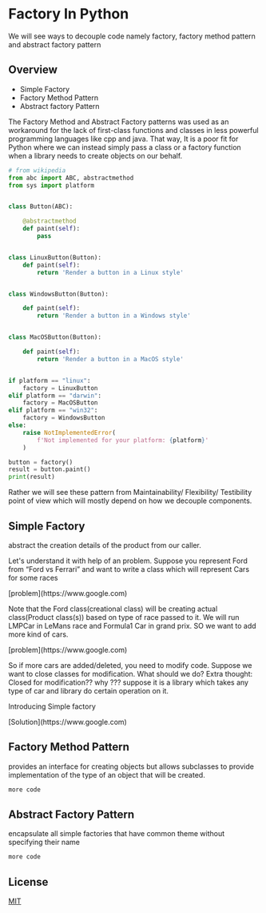 # Factory In Python

We will see ways to decouple code namely factory, factory method pattern and abstract factory pattern

## Overview

* Simple Factory
* Factory Method Pattern
* Abstract factory Pattern

The Factory Method  and Abstract Factory patterns was used as an workaround for the lack of first-class functions and classes in less powerful programming languages like cpp and java. That way, It is a poor fit for Python where we can instead simply pass a class or a factory function when a library needs to create objects on our behalf. 

```python
# from wikipedia
from abc import ABC, abstractmethod
from sys import platform


class Button(ABC):

    @abstractmethod
    def paint(self):
        pass


class LinuxButton(Button):
    def paint(self):
        return 'Render a button in a Linux style'


class WindowsButton(Button):

    def paint(self):
        return 'Render a button in a Windows style'


class MacOSButton(Button):

    def paint(self):
        return 'Render a button in a MacOS style'


if platform == "linux":
    factory = LinuxButton
elif platform == "darwin":
    factory = MacOSButton
elif platform == "win32":
    factory = WindowsButton
else:
    raise NotImplementedError(
        f'Not implemented for your platform: {platform}'
    )

button = factory()
result = button.paint()
print(result)
```

Rather we will see these pattern from Maintainability/ Flexibility/ Testibility point of view which will mostly depend on how we decouple components.

## Simple Factory

abstract the creation details of the product from our caller. 

<p> Let's understand it with help of an problem. Suppose you represent Ford from “Ford vs Ferrari” and want to write a class which will represent Cars for some races</p>
[problem](https://www.google.com)

<p> Note that the Ford class(creational class) will be creating actual class(Product class(s)) based on type of race passed to it. We will run LMPCar in LeMans race and Formula1 Car in grand prix. SO we want to add more kind of cars.</p>
[problem](https://www.google.com)

<p> So if more cars are added/deleted, you need to modify code. Suppose we want to close classes for modification. What should we do?
Extra thought: Closed for modification?? why ??? suppose it is a library which takes any type of car and library do certain operation on it.</p>
<p> Introducing Simple factory</p>
[Solution](https://www.google.com)

## Factory Method Pattern

provides an interface for creating objects but allows subclasses to provide implementation of the type of an object that will be created.

```python
more code
```

## Abstract Factory Pattern

encapsulate all simple factories that have common theme without specifying their name

```python
more code
```

## License
[MIT](https://choosealicense.com/licenses/mit/)
